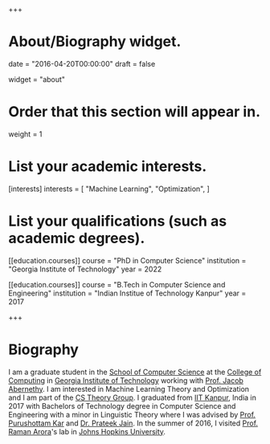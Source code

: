 +++
# About/Biography widget.

date = "2016-04-20T00:00:00"
draft = false

widget = "about"

# Order that this section will appear in.
weight = 1

# List your academic interests.
[interests]
  interests = [
    "Machine Learning",
    "Optimization",
  ]

# List your qualifications (such as academic degrees).
[[education.courses]]
  course = "PhD in Computer Science"
  institution = "Georgia Institute of Technology"
  year = 2022

[[education.courses]]
  course = "B.Tech in Computer Science and Engineering"
  institution = "Indian Institue of Technology Kanpur"
  year = 2017
 
+++

# Biography

I am a graduate student in the <a href = "https://www.scs.gatech.edu/"> School of Computer Science</a> at the <a href = "https://www.cc.gatech.edu/">College of Computing</a> in <a href="http://www.gatech.edu/">Georgia Institute of Technology</a> working with <a href="http://web.eecs.umich.edu/~jabernet/">Prof. Jacob Abernethy</a>. I am interested in Machine Learning Theory and Optimization and I am part of the <a href="https://www.cc.gatech.edu/theory/">CS Theory Group</a>. I graduated from <a href = "http://www.iitk.ac.in/">IIT Kanpur</a>, India in 2017 with Bachelors of Technology degree in Computer Science and Engineering with a minor in Linguistic Theory where I was advised by <a href="https://www.cse.iitk.ac.in/users/purushot/">Prof. Purushottam Kar</a> and <a href="http://www.prateekjain.org/">Dr. Prateek Jain</a>. In the summer of 2016, I visited <a href="http://www.cs.jhu.edu/~raman/Home.html">Prof. Raman Arora</a>'s lab in <a href="https://www.jhu.edu/">Johns Hopkins University</a>. 
